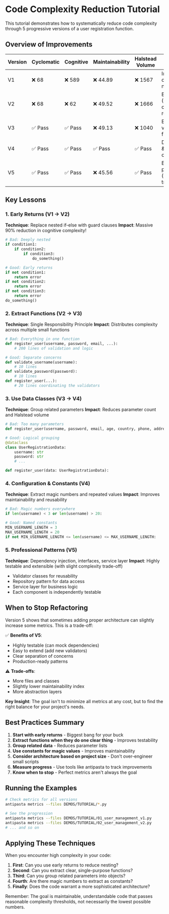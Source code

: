 # Code Complexity Reduction Tutorial

This tutorial demonstrates how to systematically reduce code complexity through 5 progressive versions of a user registration function.

## Overview of Improvements

| Version | Cyclomatic | Cognitive | Maintainability | Halstead Volume | Key Technique |
|---------|------------|-----------|-----------------|-----------------|---------------|
| V1 | ❌ 68 | ❌ 589 | ❌ 44.89 | ❌ 1567 | Initial bad code (deeply nested) |
| V2 | ❌ 68 | ❌ 62 | ❌ 49.52 | ❌ 1666 | Early returns (90% cognitive reduction!) |
| V3 | ✅ Pass | ✅ Pass | ❌ 49.13 | ❌ 1040 | Extract validation functions |
| V4 | ✅ Pass | ✅ Pass | ✅ Pass | ✅ Pass | Data classes & configuration |
| V5 | ✅ Pass | ✅ Pass | ❌ 45.56 | ✅ Pass | Enterprise patterns (slight trade-off) |

## Key Lessons

### 1. Early Returns (V1 → V2)
**Technique**: Replace nested if-else with guard clauses
**Impact**: Massive 90% reduction in cognitive complexity!
```python
# Bad: Deeply nested
if condition1:
    if condition2:
        if condition3:
            do_something()

# Good: Early returns
if not condition1:
    return error
if not condition2:
    return error
if not condition3:
    return error
do_something()
```

### 2. Extract Functions (V2 → V3)
**Technique**: Single Responsibility Principle
**Impact**: Distributes complexity across multiple small functions
```python
# Bad: Everything in one function
def register_user(username, password, email, ...):
    # 200 lines of validation and logic

# Good: Separate concerns
def validate_username(username):
    # 10 lines
def validate_password(password):
    # 10 lines
def register_user(...):
    # 20 lines coordinating the validators
```

### 3. Use Data Classes (V3 → V4)
**Technique**: Group related parameters
**Impact**: Reduces parameter count and Halstead volume
```python
# Bad: Too many parameters
def register_user(username, password, email, age, country, phone, address, city, state, zip, ...):

# Good: Logical grouping
@dataclass
class UserRegistrationData:
    username: str
    password: str
    # ...

def register_user(data: UserRegistrationData):
```

### 4. Configuration & Constants (V4)
**Technique**: Extract magic numbers and repeated values
**Impact**: Improves maintainability and reusability
```python
# Bad: Magic numbers everywhere
if len(username) < 3 or len(username) > 20:

# Good: Named constants
MIN_USERNAME_LENGTH = 3
MAX_USERNAME_LENGTH = 20
if not MIN_USERNAME_LENGTH <= len(username) <= MAX_USERNAME_LENGTH:
```

### 5. Professional Patterns (V5)
**Technique**: Dependency injection, interfaces, service layer
**Impact**: Highly testable and extensible (with slight complexity trade-off)
- Validator classes for reusability
- Repository pattern for data access
- Service layer for business logic
- Each component is independently testable

## When to Stop Refactoring

Version 5 shows that sometimes adding proper architecture can slightly increase some metrics. This is a trade-off:

✅ **Benefits of V5**:
- Highly testable (can mock dependencies)
- Easy to extend (add new validators)
- Clear separation of concerns
- Production-ready patterns

⚠️ **Trade-offs**:
- More files and classes
- Slightly lower maintainability index
- More abstraction layers

**Key Insight**: The goal isn't to minimize all metrics at any cost, but to find the right balance for your project's needs.

## Best Practices Summary

1. **Start with early returns** - Biggest bang for your buck
2. **Extract functions when they do one clear thing** - Improves testability
3. **Group related data** - Reduces parameter lists
4. **Use constants for magic values** - Improves maintainability
5. **Consider architecture based on project size** - Don't over-engineer small scripts
6. **Measure progress** - Use tools like antipasta to track improvements
7. **Know when to stop** - Perfect metrics aren't always the goal

## Running the Examples

```bash
# Check metrics for all versions
antipasta metrics --files DEMOS/TUTORIAL/*.py

# See the progression
antipasta metrics --files DEMOS/TUTORIAL/01_user_management_v1.py
antipasta metrics --files DEMOS/TUTORIAL/02_user_management_v2.py
# ... and so on
```

## Applying These Techniques

When you encounter high complexity in your code:

1. **First**: Can you use early returns to reduce nesting?
2. **Second**: Can you extract clear, single-purpose functions?
3. **Third**: Can you group related parameters into objects?
4. **Fourth**: Are there magic numbers to extract as constants?
5. **Finally**: Does the code warrant a more sophisticated architecture?

Remember: The goal is maintainable, understandable code that passes reasonable complexity thresholds, not necessarily the lowest possible numbers.